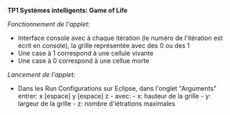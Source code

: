 **TP1 Systèmes intelligents: Game of Life**

*Fonctionnement de l'applet:*
- Interface console avec à chaque itération (le numéro de l'itération est écrit en console), la grille représentée avec des 0 ou des 1
- Une case à 1 correspond à une cellule vivante
- Une case à 0 correspond à une cellue morte

*Lancement de l'applet:*
- Dans les Run Configurations sur Eclipse, dans l'onglet "Arguments" entrer: x [espace] y [espace] z 
        - avec:
                - x: hauteur de la grille
                - y: largeur de la grille
                - z: nombre d'iétrations maximales
